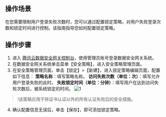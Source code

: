 ## 操作场景
在您需要限制用户登录失败次数时，您可以通过配置锁定策略，对用户失败登录次数和锁定时间进行控制。该指南指导您如何配置锁定策略。

## 操作步骤

1. 进入 [腾讯云数据安全网关控制台](https://console.cloud.tencent.com/dasb)，使用管理员账号登录数据安全网关系统。
2. 在数据安全网关系统单击菜单【安全策略】，进入安全策略管理页面。
3. 在安全策略管理页面，单击【锁定】>【新建】，进入锁定策略编辑页面，配置如下信息：
    **策略名称**：填写策略名称。
    **访问失败次数（单位：次）**：填写允许用户登录失败的此时。
    **失败锁定时间（单位：分钟）**：填写用户在达到访问失败次数后，被系统锁定的时间。
    ![1](https://main.qcloudimg.com/raw/ef95ea624ef9c85c390a7ab0eafaf759.png)
>!该策略应用于除证书认证以外的所有认证失败后的安全措施。
4. 确认配置信息无误后，单击【保存】，即可添加锁定策略。
